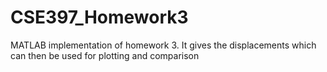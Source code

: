 # CSE397_Homework3
MATLAB implementation of homework 3. It gives the displacements which can then be used for plotting and comparison

